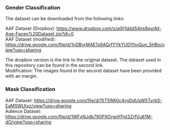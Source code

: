 ### Gender Classification
The dataset can be downloaded from the following links:

AAF Dataset (Dropbox): https://www.dropbox.com/s/a0lj1ddd54ns8qy/All-Age-Faces%20Dataset.zip?dl=0  
AAF Dataset (modified): https://drive.google.com/file/d/1nDByrMAE1z6AQrfYYkYUDYhvQun_5HBo/view?usp=sharing  

The dropbox version is the link to the original dataset. The dataset used in this repository can be found in the second link.  
Modification: The images found in the second dataset have been provided with an margin.

### Mask Classification

AAF Dataset: https://drive.google.com/file/d/15T5IMj0c4ysDdUsW5TyrbS-EaMSWUtxz/view?usp=sharing  
Adience Dataset: https://drive.google.com/file/d/1WFxNJdb790PXOrgpYPpl3ZrfVu61M-dO/view?usp=sharing  
